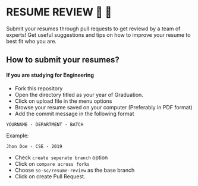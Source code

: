 # RESUME REVIEW :clap: :clap:
Submit your resumes through pull requests to get reviewd by a team of experts! Get useful suggestions and tips on how to improve your resume to best fit who you are.

## How to submit your resumes?
#### If you are studying for Engineering
- Fork this repository
- Open the directory titled as your year of Graduation. 
- Click on upload file in the menu options
- Browse your resume saved on your computer (Preferably in PDF format)
- Add the commit message in the following format
```
YOURNAME - DEPARTMENT - BATCH
```
Example:
```
Jhon Doe - CSE - 2019
```
- Check `create seperate branch` option
- Click on `compare across forks`
- Choose `so-sc/resume-review` as the base branch
- Click on create Pull Request.
